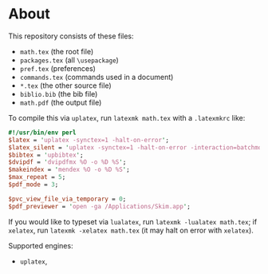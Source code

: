 # About
This repository consists of these files:

- `math.tex` (the root file)
- `packages.tex` (all `\usepackage`)
- `pref.tex` (preferences)
- `commands.tex` (commands used in a document)
- `*.tex` (the other source file)
- `biblio.bib` (the bib file)
- `math.pdf` (the output file)

To compile this via `uplatex`, run `latexmk math.tex` with a `.latexmkrc` like:

```perl
#!/usr/bin/env perl
$latex = 'uplatex -synctex=1 -halt-on-error';
$latex_silent = 'uplatex -synctex=1 -halt-on-error -interaction=batchmode';
$bibtex = 'upbibtex';
$dvipdf = 'dvipdfmx %O -o %D %S';
$makeindex = 'mendex %O -o %D %S';
$max_repeat = 5;
$pdf_mode = 3;

$pvc_view_file_via_temporary = 0;
$pdf_previewer = 'open -ga /Applications/Skim.app';
```

If you would like to typeset via `lualatex`, run `latexmk -lualatex math.tex`; if `xelatex`, run `latexmk -xelatex math.tex` (it may halt on error with `xelatex`).

Supported engines:

- `uplatex`,
